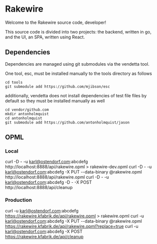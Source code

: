 # Rakewire

Welcome to the Rakewire source code, developer!

This source code is divided into two projects: the backend, written in go, and the UI, an SPA, written using React.

## Dependencies

Dependencies are managed using git submodules via the vendetta tool.

One tool, esc, must be installed manually to the tools directory as follows

	cd tools
	git submodule add https://github.com/mjibson/esc

additionally, vendetta does not install dependencies of test file files by default so they must be installed manually as well

 	cd vendor/github.com
	mkdir antonholmquist
	cd antonholmquist
	git submodule add https://github.com/antonholmquist/jason


## OPML

### Local

curl -D - -u karl@ostendorf.com:abcdefg http://localhost:8888/api/rakewire.opml > rakewire-dev.opml
curl -D - -u karl@ostendorf.com:abcdefg -X PUT --data-binary @rakewire.opml http://localhost:8888/api/rakewire.opml
curl -D - -u karl@ostendorf.com:abcdefg -D - -X POST http://localhost:8888/api/cleanup

### Production

curl -u karl@ostendorf.com:abcdefg https://rakewire.kfabrik.de/api/rakewire.opml > rakewire.opml
curl -u karl@ostendorf.com:abcdefg -X PUT --data-binary @rakewire.opml https://rakewire.kfabrik.de/api/rakewire.opml?replace=true
curl -u karl@ostendorf.com:abcdefg -X POST https://rakewire.kfabrik.de/api/cleanup
